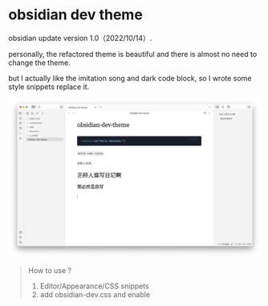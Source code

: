 # obsidian dev theme



obsidian update version 1.0（2022/10/14）.

personally, the refactored theme is beautiful and there is almost no need to change the theme.

but I actually like the imitation song and dark code block, so I wrote some style snippets replace it.

![theme-styles](./theme-styles.png)



> How to use ?
>
> 1. Editor/Appearance/CSS snippets
> 2. add obsidian-dev.css and enable
